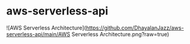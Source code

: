 # aws-serverless-api  
![AWS Serverless Architecture](https://github.com/DhayalanJazz/aws-serverless-api/main/AWS Serverless Architecture.png?raw=true)
